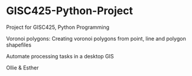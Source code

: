 # GISC425-Python-Project
Project for GISC425, Python Programming 

Voronoi polygons: Creating voronoi polygons from point, line and polygon shapefiles

Automate processing tasks in a desktop GIS

Ollie & Esther
